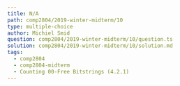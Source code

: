 ```yaml
---
title: N/A
path: comp2804/2019-winter-midterm/10
type: multiple-choice
author: Michiel Smid
question: comp2804/2019-winter-midterm/10/question.ts
solution: comp2804/2019-winter-midterm/10/solution.md
tags:
  - comp2804
  - comp2804-midterm
  - Counting 00-Free Bitstrings (4.2.1)
---
```

